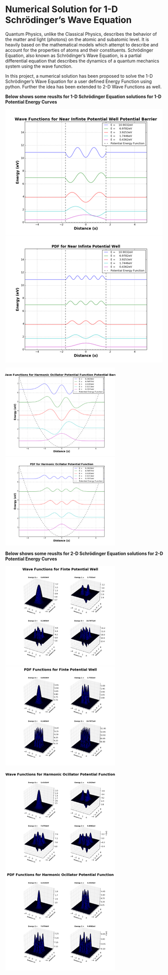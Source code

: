 # Numerical Solution for 1-D Schrödinger’s Wave Equation
Quantum Physics, unlike the Classical Physics, describes the behavior of the matter and light (photons) on the atomic and subatomic level. It is heavily based on the mathematical models which attempt to describe and account for the properties of atoms and their constituents. Schrödinger Equation, also known as Schrödinger’s Wave Equation, is a partial differential equation that describes the dynamics of a quantum mechanics system using the wave function.

In this project, a numerical solution has been proposed to solve the 1-D Schrödinger’s Wave Equation for a user defined Energy Function using python. Further the idea has been extended to 2-D Wave Functions as well. 

**Below shows some reuslts for 1-D Schrödinger Equation solutions for 1-D Potential Energy Curves**

<p float="left">
  <img src="Graphs/wavePlot-Near Infinte Potential Well.png" width="500" title="Wave plot for Near Infinite Potential Energy Well">
  <img src="Graphs/probPlot-Near Infinte Potential Well.png" width="500" title="PDF plot for Near Infinite Potential Energy Well">
</p>

<p float="left">
  <img src="Graphs/wavePlot-Harmonic Ocillator Potential Function.png" width="350" title="Wave plot for Near Infinite Potential Energy Well">
  <img src="Graphs/probPlot-Harmonic Ocillator Potential Function.png" width="350" title="PDF plot for Near Infinite Potential Energy Well">
</p>

**Below shows some reuslts for 2-D Schrödinger Equation solutions for 2-D Potential Energy Curves**

<p float="left">
  <img src="Graphs/wavePlot-Finte Potential Well.png" width="350" title="Wave plot for Near Infinite Potential Energy Well">
  <img src="Graphs/PDFPlot-Finte Potential Well.png" width="350" title="PDF plot for Near Infinite Potential Energy Well">
</p>

<p float="left">
  <img src="Graphs/wavePlot-Harmonic Ocillator Potential Function2.png" width="350" title="Wave plot for Near Infinite Potential Energy Well">
  <img src="Graphs/PDFPlot-Harmonic Ocillator Potential Function.png" width="350" title="PDF plot for Near Infinite Potential Energy Well">
</p>
